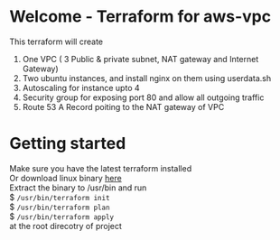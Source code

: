 # Welcome - Terraform for aws-vpc 
This terraform  will create
1. One VPC ( 3 Public & private subnet, NAT gateway and Internet Gateway)
2. Two ubuntu instances, and install nginx on them using userdata.sh 
3. Autoscaling for instance upto 4 
4. Security group for exposing port 80 and allow all outgoing traffic
5. Route 53 A Record poiting to the NAT gateway of VPC

# Getting started
Make sure you have the latest terraform installed </br>
Or download linux binary [here](https://releases.hashicorp.com/terraform/0.12.18/terraform_0.12.18_linux_amd64.zip) </br>
Extract the binary to /usr/bin and run </br>
  $ `/usr/bin/terraform init` </br>
     $ `/usr/bin/terraform plan ` </br>
     $ `/usr/bin/terraform apply` </br> at the root direcotry of project </br>

